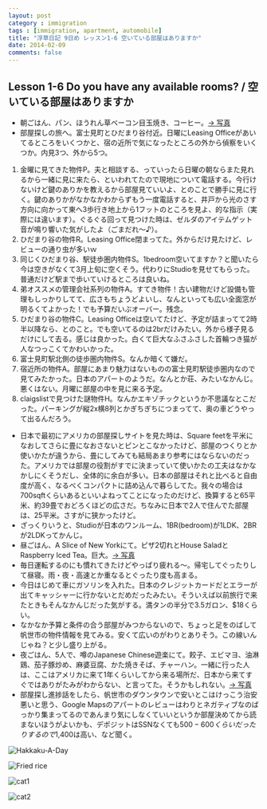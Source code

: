 ```yaml
---
layout: post
category : immigration
tags : [immigration, apartment, automobile]
title: "浮草日記 9日め レッスン1-6 空いている部屋はありますか"
date: 2014-02-09
comments: false
---
```


## Lesson 1-6 Do you have any available rooms? / 空いている部屋はありますか

* 朝ごはん、パン、ほうれん草ベーコン目玉焼き、コーヒー。[-> 写真](http://instagram.com/p/kOT5CzFDY-/) &nbsp; 
* 部屋探しの旅へ。富士見町とひだまり谷付近。日曜にLeasing Officeがあいてるところをいくつかと、宿の近所で気になったところの外から偵察をいくつか。内見3つ、外から5つ。
1. 金曜に見てきた物件P。夫と相談する、っていったら日曜の朝ならまた見れるから一緒に見に来たら、といわれてたので現地について電話する。今行けないけど鍵のありかを教えるから部屋見ていいよ、とのことで勝手に見に行く。鍵のありかがなかなかわからずもう一度電話すると、井戸から光のさす方向に向かって東へ3歩行き地上から1フットのところを見よ、的な指示（実際には違います）。ぐるぐる回って見つけた時は、ゼルダのアイテムゲット音が鳴り響いた気がしたよ（ごまだれ〜♪）。
2. ひだまり谷の物件R。Leasing Office閉まってた。外からだけ見たけど、レビューの通り虫が多いｗ
3. 同じくひだまり谷、駅徒歩圏内物件S。1bedroom空いてますか？と聞いたら今は空きがなくて3月上旬に空くそう。代わりにStudioを見せてもらった。普通だけど駅まで歩いていけるところは良いね。
4. 弟オススメの管理会社系列の物件A。すてき物件！古い建物だけど設備も管理もしっかりしてて、広さもちょうどよいし、なんといっても広い全面窓が明るくてよかった！でも予算だいぶオーバー。残念。
5. ひだまり谷の物件C。Leasing Officeは空いてたけど、予定が詰まってて2時半以降なら、とのこと。でも空いてるのは2brだけみたい。外から様子見るだけにして去る。感じは良かった。白くて巨大なふさふさした首輪つき猫が人なつっこくてかわいかった。
6. 富士見町駅北側の徒歩圏内物件S。なんか暗くて嫌だ。
7. 宿近所の物件A。部屋にあまり魅力はないものの富士見町駅徒歩圏内なので見てみたかった。日本のアパートのようだ。なんとか荘、みたいなかんじ。悪くはない。月曜に部屋の中を見に来る予定。
8. claigslistで見つけた謎物件H。なんかエキゾチックというか不思議なとこだった。パーキングが縦2x横8列とかぎちぎちにつまってて、奥の車どうやって出るんだろう。
* 日本で最初にアメリカの部屋探しサイトを見た時は、Square feetを平米になおしてさらに畳になおさないとピンとこなかったけど、部屋のつくりとか使いかたが違うから、畳にしてみても結局あまり参考にはならないのだった。アメリカでは部屋の役割がすでに決まっていて使いかたの工夫はなかなかしにくそうだし、全体的に余白が多い。日本の部屋はそれと比べると自由度が高く、なるべくコンパクトに詰め込んで暮らしてた。我々の場合は700sqftくらいあるといいよねってことになったのだけど、換算すると65平米、約39畳でおどろくほどの広さだ。ちなみに日本で2人で住んでた部屋は、25平米。さすがに狭かったけど。
* ざっくりいうと、Studioが日本のワンルーム、1BR(bedroom)が1LDK、2BRが2LDKってかんじ。
* 昼ごはん、A Slice of New Yorkにて。ピザ2切れとHouse SaladとRaspberry Iced Tea。巨大。[-> 写真](http://instagram.com/p/kOUDC2lDZH/)
* 毎日運転するのにも慣れてきたけどやっぱり疲れる〜。帰宅してぐったりして昼寝。雨・夜・高速とか重なるとぐったり度も高まる。 &nbsp; 
* 今日はじめて車にガソリンを入れた。日本のクレジットカードだとエラーが出てキャッシャーに行かないとだめだったみたい。そういえば以前旅行で来たときもそんなかんじだった気がする。満タンの半分で3.5ガロン、$18くらい。
* なかなか予算と条件の合う部屋がみつからないので、ちょっと足をのばして帆世市の物件情報を見てみる。安くて広いのがわりとありそう。この線いんじゃね？と少し盛り上がる。 &nbsp; 
* 夜ごはん、5人で、噂のJapanese Chinese遊楽にて。餃子、エビマヨ、油淋鶏、茄子豚炒め、麻婆豆腐、かた焼きそば、チャーハン。一緒に行った人は、ここはアメリカに来て1年くらいしてから来る場所だ、日本から来てすぐではありがたみがわからない、と言ってた。そうかもしれない。[-> 写真](http://instagram.com/p/kOUV1JFDZV/)
* 部屋探し進捗話をしたら、帆世市のダウンタウンで安いとこはけっこう治安悪いと思う、Google Mapsのアパートのレビューはわりとネガティブなのばっかり集まってるのであんまり気にしなくていいというか部屋決めてから読まないほうがよいかも、デポジットはSSNなくても$500-600くらいだったりするので$1,400は高い、など聞く。


![Hakkaku-A-Day](https://lh4.googleusercontent.com/-UoD22MOg5xc/UviAyCIta6I/AAAAAAAB4Yo/0Bi-IoAfwF8/w620-h465-no/P1150181.JPG)

![Fried rice](https://lh5.googleusercontent.com/-N_IEREqsqZQ/UviAB7QGmiI/AAAAAAAB4XM/o-PShJfqir0/w620-h465-no/P1150179.JPG)

![cat1](https://lh6.googleusercontent.com/-noWQEFwD0Xw/UvhmGUkWeBI/AAAAAAAB4N8/Y0Lh1QGBosI/w620-h465-no/14+-+1)

![cat2](https://lh5.googleusercontent.com/-zq_Ehwzof4g/UvhmGZGd3WI/AAAAAAAB4OM/I0dIfX7ZSYQ/w620-h465-no/14+-+2)

